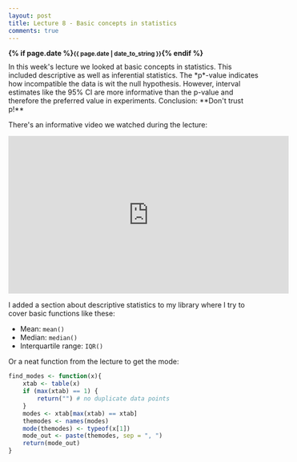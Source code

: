```yaml
---
layout: post
title: Lecture 8 - Basic concepts in statistics
comments: true
---
```

<div style="font-weight:bold; margin-bottom:10px;">
{% if page.date %}<small>{{ page.date | date_to_string }}</small>{% endif %}
</div>
In this week's lecture we looked at basic concepts in statistics. This included descriptive as well as inferential statistics. The *p*-value indicates how incompatible the data is wit the null hypothesis. However, interval estimates like the 95% CI are more informative than the p-value and therefore the preferred value in experiments. Conclusion: **Don't trust p!**

There's an informative video we watched during the lecture:

<iframe width="560" height="315" src="https://www.youtube.com/embed/5OL1RqHrZQ8" frameborder="0" allow="accelerometer; autoplay; encrypted-media; gyroscope; picture-in-picture" allowfullscreen></iframe>

I added a section about descriptive statistics to my library where I try to cover basic functions like these:

- Mean: `mean()`
- Median: `median()`
- Interquartile range: `IQR()`

Or a neat function from the lecture to get the mode:

```r
find_modes <- function(x){
    xtab <- table(x)
    if (max(xtab) == 1) {
        return("") # no duplicate data points
    }
    modes <- xtab[max(xtab) == xtab]
    themodes <- names(modes)
    mode(themodes) <- typeof(x[1])
    mode_out <- paste(themodes, sep = ", ")
    return(mode_out)
}
```